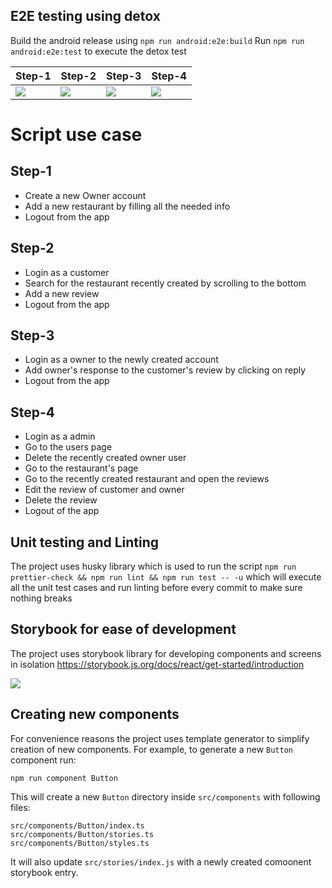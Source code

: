 ## E2E testing using detox

Build the android release using `npm run android:e2e:build`
Run `npm run android:e2e:test` to execute the detox test

| Step-1 | Step-2 | Step-3 | Step-4
| --------------- | --------------- | --------------- | --------------- |
| ![](gifs/ratingsapp-e2e-1.gif) | ![](gifs/ratingsapp-e2e-2.gif) | ![](gifs/ratingsapp-e2e-3.gif) | ![](gifs/ratingsapp-e2e-4.gif) |

# Script use case
Step-1
--------
- Create a new Owner account 
- Add a new restaurant by filling all the needed info 
- Logout from the app

Step-2
--------
- Login as a customer
- Search for the restaurant recently created by scrolling to the bottom
- Add a new review
- Logout from the app

Step-3
--------
- Login as a owner to the newly created account
- Add owner's response to the customer's review by clicking on reply
- Logout from the app

Step-4
--------
- Login as a admin
- Go to the users page
- Delete the recently created owner user
- Go to the restaurant's page
- Go to the recently created restaurant and open the reviews
- Edit the review of customer and owner
- Delete the review
- Logout of the app

## Unit testing and Linting

The project uses husky library which is used to run the script `npm run prettier-check && npm run lint && npm run test -- -u` which will execute all the unit test cases and run linting before every commit to make sure nothing breaks

## Storybook for ease of development

The project uses storybook library for developing components and screens in isolation
https://storybook.js.org/docs/react/get-started/introduction

![](gifs/storybook.gif)

## Creating new components

For convenience reasons the project uses template generator to simplify creation of new
components. For example, to generate a new `Button` component run:

`npm run component Button`

This will create a new `Button` directory inside `src/components` with following files:

```
src/components/Button/index.ts
src/components/Button/stories.ts
src/components/Button/styles.ts
```

It will also update `src/stories/index.js` with a newly created comoonent storybook entry.
